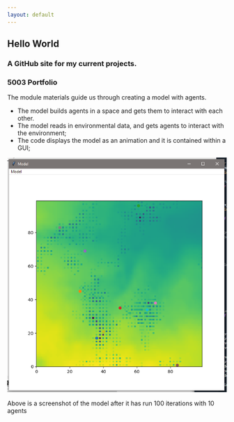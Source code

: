```yaml
---
layout: default
---
```


## Hello World
### A GitHub site for my current projects.

### 5003 Portfolio

The module materials guide us through creating a model with agents.

* The model builds agents in a space and gets them to interact with each other.
* The model reads in environmental data, and gets agents to interact with the environment;
* The code displays the model as an animation and it is contained within a GUI;

![Model](https://github.com/eilishrose/eilishrose.github.io/blob/main/assets/img/Model.PNG "Model")

Above is a screenshot of the model after it has run 100 iterations with 10 agents


